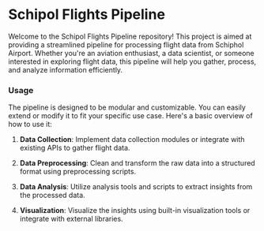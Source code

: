 # Schipol Flights Pipeline


Welcome to the Schipol Flights Pipeline repository! This project is aimed at providing a streamlined pipeline for processing flight data from Schiphol Airport. Whether you're an aviation enthusiast, a data scientist, or someone interested in exploring flight data, this pipeline will help you gather, process, and analyze information efficiently.


### Usage

The pipeline is designed to be modular and customizable. You can easily extend or modify it to fit your specific use case. Here's a basic overview of how to use it:

1. **Data Collection**: Implement data collection modules or integrate with existing APIs to gather flight data.

2. **Data Preprocessing**: Clean and transform the raw data into a structured format using preprocessing scripts.

3. **Data Analysis**: Utilize analysis tools and scripts to extract insights from the processed data.

4. **Visualization**: Visualize the insights using built-in visualization tools or integrate with external libraries.

